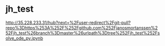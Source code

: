 # jh_test
http://35.228.233.31/hub?next=%2Fuser-redirect%2Fgit-pull?repo%3Dhttps%253A%252F%252Fgithub.com%252Fjanosmortanssen%252Fjh_test%26branch%3Dmaster%26urlpath%3Dtree%252Fjh_test%252Fsolve_ode_py.ipynb
